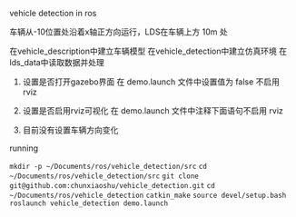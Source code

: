 vehicle detection in ros

车辆从-10位置处沿着x轴正方向运行，LDS在车辆上方 10m 处

在vehicle_description中建立车辆模型
在vehicle_detection中建立仿真环境
在lds_data中读取数据并处理

1. 设置是否打开gazebo界面
在 demo.launch 文件中设置值为 false 不启用 rviz
<arg name="gui" default="false"/>

2. 设置是否启用rviz可视化
在 demo.launch 文件中注释下面语句不启用 rviz
<node name="rviz" pkg="rviz" type="rviz" args="-d $(arg rvizconfig)" required="true" />

3. 目前没有设置车辆方向变化



running

`mkdir -p ~/Documents/ros/vehicle_detection/src`
`cd ~/Documents/ros/vehicle_detection/src`
`git clone git@github.com:chunxiaoshu/vehicle_detection.git`
`cd ~/Documents/ros/vehicle_detection`
`catkin_make`
`source devel/setup.bash`
`roslaunch vehicle_detection demo.launch`


